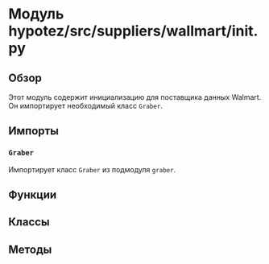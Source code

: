 # Модуль hypotez/src/suppliers/wallmart/__init__.py

## Обзор

Этот модуль содержит инициализацию для поставщика данных Walmart.  Он импортирует необходимый класс `Graber`.

## Импорты

### `Graber`

Импортирует класс `Graber` из подмодуля `graber`.

## Функции


## Классы


## Методы